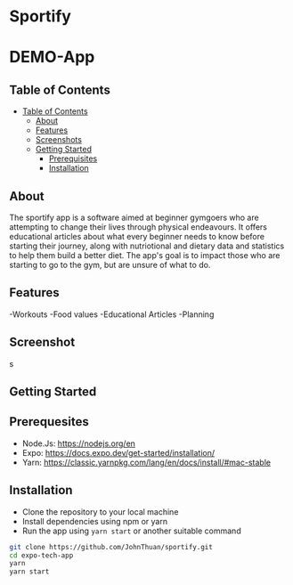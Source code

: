 # Sportify

# DEMO-App

## Table of Contents

-   [Table of Contents](#table-of-contents)
    -   [About](#about)
    -   [Features](#features)
    -   [Screenshots](#screenshots)
    -   [Getting Started](#getting-started)
        -   [Prerequisites](#prerequisites)
        -   [Installation](#installation)

## About
The sportify app is a software aimed at beginner gymgoers who are attempting to change their lives through physical endeavours. It offers educational articles about what every beginner needs to know before starting their journey, along with nutriotional and dietary data and statistics to help them build a better diet. The app's goal is to impact those who are starting to go to the gym, but are unsure of what to do.

          
## Features
-Workouts
-Food values
-Educational Articles
-Planning

## Screenshot
s

## Getting Started

## Prerequesites

-   Node.Js: https://nodejs.org/en
-   Expo: https://docs.expo.dev/get-started/installation/
-   Yarn: https://classic.yarnpkg.com/lang/en/docs/install/#mac-stable
  
## Installation

-   Clone the repository to your local machine
-   Install dependencies using npm or yarn
-   Run the app using `yarn start` or another suitable command

```bash
git clone https://github.com/JohnThuan/sportify.git
cd expo-tech-app
yarn
yarn start
```

